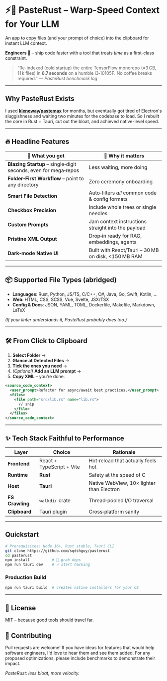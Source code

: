 # ⚡️🦀 PasteRust – Warp-Speed Context for Your LLM

An app to copy files (and your prompt of choice) into the clipboard for instant LLM context.

**Engineers 🚀** – ship code faster with a tool that treats *time* as a first-class constraint.

> “Re-indexed (cold startup) the entire TensorFlow monorepo (≈3 GB, 11 k files) in **6.7 seconds** on a humble i3‑10105F.
> No coffee breaks required.” — *PasteRust benchmark log*

---

## Why PasteRust Exists

I used [**kleneway/pastemax**](https://github.com/kleneway/pastemax) for months, but eventually got tired of Electron's sluggishness and waiting two minutes for the codebase to load. So I rebuilt the core in Rust + Tauri, cut out the bloat, and achieved native-level speed.

---

## 🔥 Headline Features

| 🚀 What you get                                                 | 💎 Why it matters                                   |
| --------------------------------------------------------------- | --------------------------------------------------- |
| **Blazing Startup** – single‑digit seconds, even for mega‑repos | Less waiting, more doing                            |
| **Folder‑First Workflow** – point to any directory              | Zero ceremony onboarding                            |
| **Smart File Detection**                                        | Auto‑filters *all* common code & config formats     |
| **Checkbox Precision**                                          | Include whole trees or single needles               |
| **Custom Prompts**                                              | Jam context instructions straight into the payload  |
| **Pristine XML Output**                                         | Drop‑in ready for RAG, embeddings, agents           |
| **Dark‑mode Native UI**                                         | Built with React/Tauri – 30 MB on disk, <150 MB RAM |

---

## 📦 Supported File Types (abridged)

* **Languages**: Rust, Python, JS/TS, C/C++, C#, Java, Go, Swift, Kotlin, …
* **Web**: HTML, CSS, SCSS, Vue, Svelte, JSX/TSX
* **Config & Docs**: JSON, YAML, TOML, Dockerfile, Makefile, Markdown, LaTeX

*(If your linter understands it, PasteRust probably does too.)*

---

## 🛠️ From Click to Clipboard

1. **Select Folder** →
2. **Glance at Detected Files** →
3. **Tick the ones you need** →
4. *(Optional)* **Add an LLM prompt** →
5. **Copy XML** – you’re done.

```xml
<source_code_context>
  <user_prompt>Refactor for async/await best practices.</user_prompt>
  <files>
    <file path="src/lib.rs" name="lib.rs">
      // snip
    </file>
  </files>
</source_code_context>
```

---

## ✨ Tech Stack Faithful to Performance

| Layer           | Choice                    | Rationale                                 |
| --------------- | ------------------------- | ----------------------------------------- |
| **Frontend**    | React + TypeScript + Vite | Hot‑reload that actually feels hot        |
| **Runtime**     | **Rust**                  | Safety at the speed of C                  |
| **Host**        | **Tauri**                 | Native WebView, 10× lighter than Electron |
| **FS Crawling** | `walkdir` crate           | Thread‑pooled I/O traversal               |
| **Clipboard**   | Tauri plugin              | Cross‑platform sanity                     |

---

## Quickstart

```bash
# Prerequisites: Node 16+, Rust stable, Tauri CLI
git clone https://github.com/sqdshguy/pasterust
cd pasterust
npm install          # 🍿 grab deps
npm run tauri dev    # ⚡ start hacking
```

### Production Build

```bash
npm run tauri build  # creates native installers for your OS
```

---

## 🪪 License

[MIT](LICENSE) – because good tools should travel far.

## 🤝 Contributing

Pull requests are welcome! If you have ideas for features that would help software engineers, I'd love to hear them and see them added. For any proposed optimizations, please include benchmarks to demonstrate their impact.


*PasteRust: less bloat, more velocity.*
